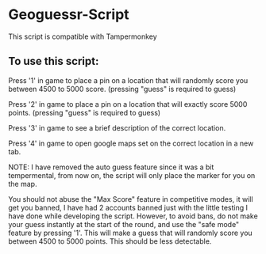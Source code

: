 # Geoguessr-Script
This script is compatible with Tampermonkey

## To use this script:
Press '1' in game to place a pin on a location that will randomly score you between 4500 to 5000 score. (pressing "guess" is required to guess)

Press '2' in game to place a pin on a location that will exactly score 5000 points. (pressing "guess" is required to guess)

Press '3' in game to see a brief description of the correct location.

Press '4' in game to open google maps set on the correct location in a new tab.

NOTE: I have removed the auto guess feature since it was a bit tempermental, from now on, the script will only place the marker for you on the map.

You should not abuse the "Max Score" feature in competitive modes, it will get you banned, I have had 2 accounts banned just with the little testing I have done while developing the script. However, to avoid bans, do not make your guess instantly at the start of the round, and use the "safe mode" feature by pressing '1'. This will make a guess that will randomly score you between 4500 to 5000 points. This should be less detectable.
